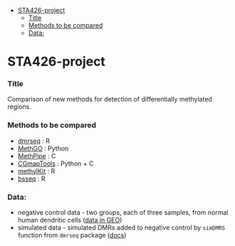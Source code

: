 <!-- START doctoc generated TOC please keep comment here to allow auto update -->
<!-- DON'T EDIT THIS SECTION, INSTEAD RE-RUN doctoc TO UPDATE -->


- [STA426-project](#sta426-project)
    - [Title](#title)
    - [Methods to be compared](#methods-to-be-compared)
    - [Data:](#data)

<!-- END doctoc generated TOC please keep comment here to allow auto update -->

# STA426-project

### Title
Comparison of new methods for detection of differentially methylated regions.


### Methods to be compared

- [dmrseq](https://academic.oup.com/biostatistics/advance-article/doi/10.1093/biostatistics/kxy007/4899074) : R
- [MethGO](https://methgo.readthedocs.io/en/latest/) : Python
- [MethPipe](http://smithlabresearch.org/software/methpipe/) : C
- [CGmapTools](https://cgmaptools.github.io/) : Python + C
- [methylKit](https://www.bioconductor.org/packages/devel/bioc/vignettes/methylKit/inst/doc/methylKit.html) : R
- [bsseq](https://bioconductor.org/packages/release/bioc/vignettes/bsseq/inst/doc/bsseq.html) : R


### Data:
- negative control data - two groups, each of three samples, from normal human dendritic cells ([data in GEO](https://www.ncbi.nlm.nih.gov/geo/query/acc.cgi?acc=GSE64177))
- simulated data - simulated DMRs added to negative control by `simDMRS` function from `dmrseq` package ([docs](https://bioconductor.org/packages/release/bioc/vignettes/dmrseq/inst/doc/dmrseq.html#6_simulating_dmrs))
